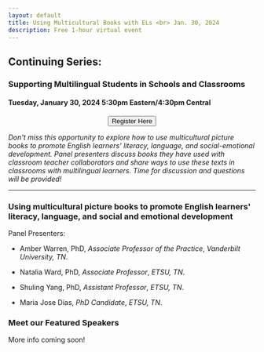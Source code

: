 ```yaml
---
layout: default
title: Using Multicultural Books with ELs <br> Jan. 30, 2024
description: Free 1-hour virtual event
---
```


## Continuing Series: <br> 
### Supporting Multilingual Students in Schools and Classrooms

#### Tuesday, January 30, 2024 5:30pm Eastern/4:30pm Central

<p style="text-align: center;"><input class="register-button" type="button" onclick="location.href='https://forms.gle/sFB6TQJD1iNMAAnZA';" value="Register Here" /></p>

*Don't miss this opportunity to explore how to use multicultural picture books to promote English learners' literacy, language, and social-emotional development. Panel presenters discuss books they have used with classroom teacher collaborators and share ways to use these texts in classrooms with multilingual learners.  Time for discussion and questions will be provided!*

------------
### Using multicultural picture books to promote English learners' literacy, language, and social and emotional development 

Panel Presenters:

- Amber Warren, PhD,
*Associate Professor of the Practice*,
*Vanderbilt University, TN*.

- Natalia Ward, PhD,
*Associate Professor*,
*ETSU, TN*.

- Shuling Yang, PhD,
*Assistant Professor*,
*ETSU, TN*.

- Maria Jose Dias,
*PhD Candidate*,
*ETSU, TN*.

### Meet our Featured Speakers ###
More info coming soon!


